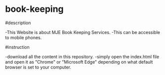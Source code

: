# book-keeping

#description

-This Website is about MJE Book Keeping Services.
-This can be accessible to mobile phones.

#instruction

-download all the content in this repository.
-simply open the index.html file and open it as "Chrome" or "Microsoft Edge" depending on what default browser is set to your computer.
